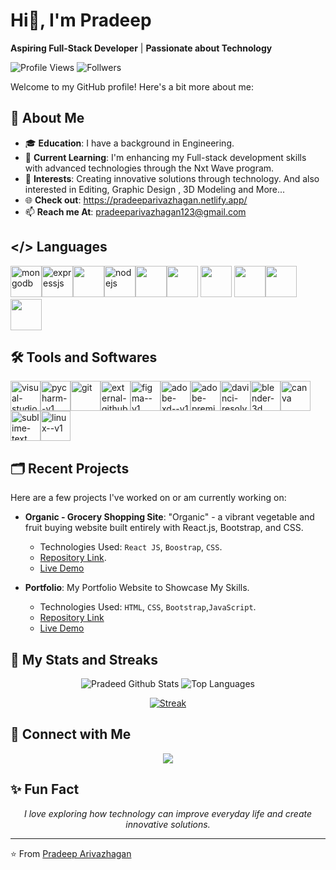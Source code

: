 # Hi👋, I'm Pradeep

**Aspiring Full-Stack Developer** | **Passionate about Technology**

![Profile Views](https://komarev.com/ghpvc/?username=PradeepArivazhagan&color=green)
![Follwers](https://img.shields.io/github/followers/PradeepArivazhagan?label=Followers&style=social)

Welcome to my GitHub profile! Here's a bit more about me:

## 🧑 About Me

- 🎓 **Education**: I have a background in Engineering.
- 🚩 **Current Learning**: I'm enhancing my Full-stack development skills with advanced technologies through the Nxt Wave program.
- 🔭 **Interests**: Creating innovative solutions through technology. And also interested in Editing, Graphic Design , 3D Modeling and More...
- 🌐 **Check out**: https://pradeeparivazhagan.netlify.app/
- 📫 **Reach me At**: pradeeparivazhagan123@gmail.com

## </> Languages

<img width="50" height="50" src="https://img.icons8.com/?size=100&id=bosfpvRzNOG8&format=png&color=000000" alt="mongodb"/><img width="50" height="50" src="https://img.icons8.com/?size=100&id=SDVmtZ6VBGXt&format=png&color=000000" alt="expressjs"/><img height="50" width="50" src="https://img.icons8.com/color/48/000000/react-native.png"/><img width="50" height="50" src="https://img.icons8.com/?size=100&id=hsPbhkOH4FMe&format=png&color=000000" alt="nodejs"/><img height="50" width="50" src="https://img.icons8.com/color/48/000000/python.png" /><img height="50" width="50" src="https://img.icons8.com/color/48/000000/html-5.png" /> <img height="50" width="50" src="https://img.icons8.com/color/48/000000/css3.png" /> <img height="50" width="50" src="https://img.icons8.com/color/48/000000/bootstrap.png" /><img height="50" width="50" src="https://img.icons8.com/color/48/000000/javascript.png"/><img height="50" width="50" src="https://img.icons8.com/color/48/000000/mysql-logo.png"/> 

## 🛠️ Tools and Softwares

<img width="48" height="48" src="https://img.icons8.com/color/48/visual-studio-code-2019.png" alt="visual-studio-code-2019"/><img width="48" height="48" src="https://img.icons8.com/color/48/pycharm--v1.png" alt="pycharm--v1"/><img width="48" height="48" src="https://img.icons8.com/color/48/git.png" alt="git"/><img width="48" height="48" src="https://img.icons8.com/external-tanah-basah-glyph-tanah-basah/48/external-github-social-media-tanah-basah-glyph-tanah-basah.png" alt="external-github-social-media-tanah-basah-glyph-tanah-basah"/><img width="48" height="48" src="https://img.icons8.com/color/48/figma--v1.png" alt="figma--v1"/><img width="48" height="48" src="https://img.icons8.com/color/48/adobe-xd--v1.png" alt="adobe-xd--v1"/><img width="48" height="48" src="https://img.icons8.com/color/48/adobe-premiere-pro--v1.png" alt="adobe-premiere-pro--v1"/><img width="48" height="48" src="https://img.icons8.com/color/48/davinci-resolve.png" alt="davinci-resolve"/><img width="48" height="48" src="https://img.icons8.com/color/48/blender-3d.png" alt="blender-3d"/><img width="48" height="48" src="https://img.icons8.com/fluency/48/canva.png" alt="canva"/><img width="48" height="48" src="https://img.icons8.com/fluency/48/sublime-text.png" alt="sublime-text"/><img width="48" height="48" src="https://img.icons8.com/color/48/linux--v1.png" alt="linux--v1"/>

## 🗂️ Recent Projects

Here are a few projects I've worked on or am currently working on:

- **Organic - Grocery Shopping Site**: "Organic" - a vibrant vegetable and fruit buying website built entirely with React.js, Bootstrap, and CSS.
  - Technologies Used: `React JS`, `Boostrap`, `CSS`.
  - [Repository Link](https://github.com/PradeepArivazhagan/organic-site-reactjs).
  - [Live Demo](https://organic-reactjs.netlify.app/)

- **Portfolio**: My Portfolio Website to Showcase My Skills.
  - Technologies Used: `HTML`, `CSS`, `Bootstrap`,`JavaScript`.
  - [Repository Link](https://github.com/PradeepArivazhagan/Pradeep-portfolio-site)
  - [Live Demo](https://pradeeparivazhagan.netlify.app/)
 
## 📶 My Stats and Streaks

<p align="center">
    <img alt="Pradeed Github Stats" src="https://github-readme-stats.vercel.app/api?username=PradeepArivazhagan&show_icons=true&count_private=true&theme=react&hide_border=true&bg_color=0D1117" />
    <img alt="Top Languages" src="https://github-readme-stats.vercel.app/api/top-langs/?username=PradeepArivazhagan&langs_count=8&count_private=true&layout=compact&theme=react&hide_border=true&bg_color=0D1117" />
</p>

<p align="center">
    <a href="https://github.com/PradeepArivazhagan/github-readme-streak-stats">
        <img title="🔥 Get streak stats for your profile at git.io/streak-stats" alt="Streak" src="https://github-readme-streak-stats.herokuapp.com/?user=PradeepArivazhagan&theme=black-ice&hide_border=true&stroke=0000&background=060A0CD0"/>
    </a>
</p>

## 🤝 Connect with Me

<p align="center">
    <a href="https://www.linkedin.com/in/PradeepArivazhagan"><img src="https://img.icons8.com/fluent/48/000000/linkedin.png"/></a>
</p>

## ✨ Fun Fact

<p align="center">
<i>I love exploring how technology can improve everyday life and create innovative solutions.</i>
</p>

---

⭐️ From [Pradeep Arivazhagan](https://github.com/PradeepArivazhagan)
